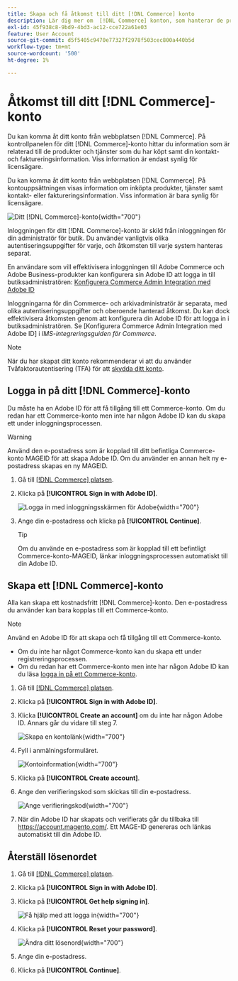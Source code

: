 ```yaml
---
title: Skapa och få åtkomst till ditt [!DNL Commerce] konto
description: Lär dig mer om  [!DNL Commerce] konton, som hanterar de produkter och tjänster som du har köpt.
exl-id: 45f938c8-9bd9-4bd3-ac12-cce722a61e03
feature: User Account
source-git-commit: d5f5405c9470e77327f2978f503cec800a440b5d
workflow-type: tm+mt
source-wordcount: '500'
ht-degree: 1%

---
```



# Åtkomst till ditt [!DNL Commerce]-konto

Du kan komma åt ditt konto från webbplatsen [!DNL Commerce]. På kontrollpanelen för ditt [!DNL Commerce]-konto hittar du information som är relaterad till de produkter och tjänster som du har köpt samt din kontakt- och faktureringsinformation. Viss information är endast synlig för licensägare.

Du kan komma åt ditt konto från webbplatsen [!DNL Commerce]. På kontouppsättningen visas information om inköpta produkter, tjänster samt kontakt- eller faktureringsinformation. Viss information är bara synlig för licensägare.

![Ditt [!DNL Commerce]-konto](./assets/home-acct.png){width="700"}

Inloggningen för ditt [!DNL Commerce]-konto är skild från inloggningen för din administratör för butik. Du använder vanligtvis olika autentiseringsuppgifter för varje, och åtkomsten till varje system hanteras separat.

En användare som vill effektivisera inloggningen till Adobe Commerce och Adobe Business-produkter kan konfigurera sin Adobe ID att logga in till butiksadministratören: [Konfigurera Commerce Admin Integration med Adobe ID](https://experienceleague.adobe.com/sv/docs/commerce-admin/start/admin/ims/adobe-ims-config)

Inloggningarna för din Commerce- och arkivadministratör är separata, med olika autentiseringsuppgifter och oberoende hanterad åtkomst. Du kan dock effektivisera åtkomsten genom att konfigurera din Adobe ID för att logga in i butiksadministratören. Se [Konfigurera Commerce Admin Integration med Adobe ID] i *IMS-integreringsguiden för Commerce*.

>[!NOTE]
>
>När du har skapat ditt konto rekommenderar vi att du använder Tvåfaktorautentisering (TFA) för att [skydda ditt konto](commerce-account-secure.md).

## Logga in på ditt [!DNL Commerce]-konto

Du måste ha en Adobe ID för att få tillgång till ett Commerce-konto. Om du redan har ett Commerce-konto men inte har någon Adobe ID kan du skapa ett under inloggningsprocessen.

>[!WARNING]
>
>Använd den e-postadress som är kopplad till ditt befintliga Commerce-konto MAGEID för att skapa Adobe ID. Om du använder en annan helt ny e-postadress skapas en ny MAGEID.

1. Gå till [[!DNL Commerce] platsen](https://account.magento.com/customer/account/login/).

1. Klicka på **[!UICONTROL Sign in with Adobe ID]**.

   ![Logga in med inloggningsskärmen för Adobe](./assets/sign-in-with-adobe.png){width="700"}

1. Ange din e-postadress och klicka på **[!UICONTROL Continue]**.

   >[!TIP]
   >
   >Om du använde en e-postadress som är kopplad till ett befintligt Commerce-konto-MAGEID, länkar inloggningsprocessen automatiskt till din Adobe ID.

## Skapa ett [!DNL Commerce]-konto

Alla kan skapa ett kostnadsfritt [!DNL Commerce]-konto. Den e-postadress du använder kan bara kopplas till ett Commerce-konto.

>[!NOTE]
>
>Använd en Adobe ID för att skapa och få tillgång till ett Commerce-konto.
>- Om du inte har något Commerce-konto kan du skapa ett under registreringsprocessen.
>- Om du redan har ett Commerce-konto men inte har någon Adobe ID kan du läsa [logga in på ett Commerce-konto](#log-in-to-your-dnl-commerce-account).

1. Gå till [[!DNL Commerce] platsen](https://account.magento.com/customer/account/login/).

1. Klicka på **[!UICONTROL Sign in with Adobe ID]**.

1. Klicka **[!UICONTROL Create an account]** om du inte har någon Adobe ID. Annars går du vidare till steg 7.

   ![Skapa en kontolänk](./assets/account-create-link.png){width="700"}

1. Fyll i anmälningsformuläret.

   ![Kontoinformation](./assets/account-create.png){width="700"}

1. Klicka på **[!UICONTROL Create account]**.

1. Ange den verifieringskod som skickas till din e-postadress.

   ![Ange verifieringskod](./assets/verification-code.png){width="700"}

1. När din Adobe ID har skapats och verifierats går du tillbaka till https://account.magento.com/. Ett MAGE-ID genereras och länkas automatiskt till din Adobe ID.

## Återställ lösenordet

1. Gå till [[!DNL Commerce] platsen](https://account.magento.com/customer/account/login/).

1. Klicka på **[!UICONTROL Sign in with Adobe ID]**.

1. Klicka på **[!UICONTROL Get help signing in]**.

   ![Få hjälp med att logga in](./assets/sign-in-get-help.png){width="700"}

1. Klicka på **[!UICONTROL Reset your password]**.

   ![Ändra ditt lösenord](./assets/change-password.png){width="700"}

1. Ange din e-postadress.

1. Klicka på **[!UICONTROL Continue]**.
